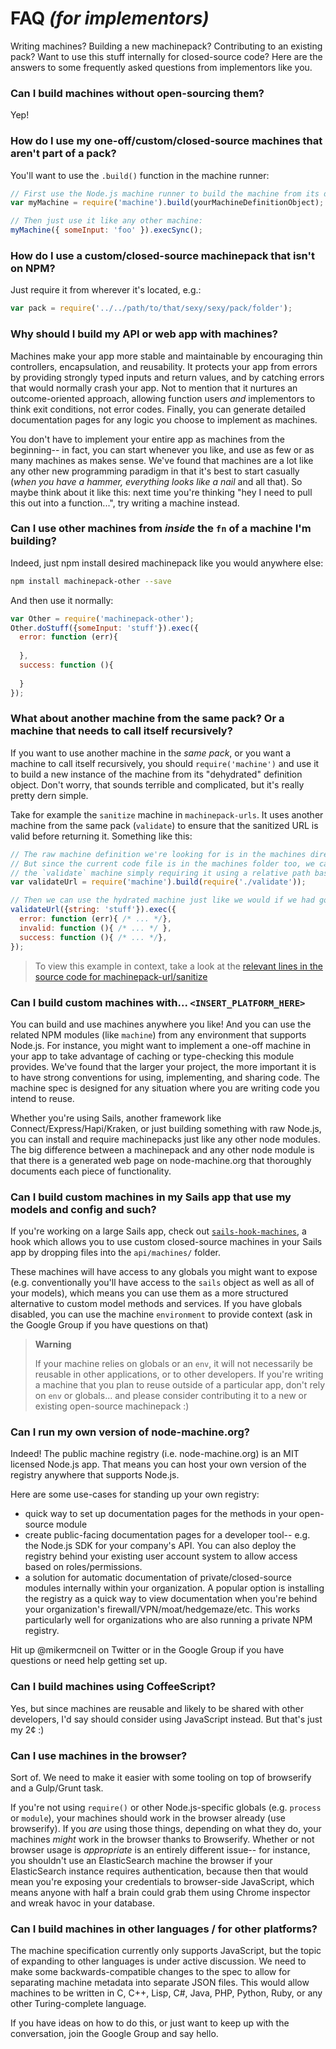 # FAQ _(for implementors)_

Writing machines?  Building a new machinepack?  Contributing to an existing pack?  Want to use this stuff internally for closed-source code? Here are the answers to some frequently asked questions from implementors like you.

### Can I build machines without open-sourcing them?

Yep!

### How do I use my one-off/custom/closed-source machines that aren't part of a pack?

You'll want to use the `.build()` function in the machine runner:

```js
// First use the Node.js machine runner to build the machine from its definition:
var myMachine = require('machine').build(yourMachineDefinitionObject);

// Then just use it like any other machine:
myMachine({ someInput: 'foo' }).execSync();
```

### How do I use a custom/closed-source machinepack that isn't on NPM?

Just require it from wherever it's located, e.g.:

```js
var pack = require('../../path/to/that/sexy/sexy/pack/folder');
```

### Why should I build my API or web app with machines?

Machines make your app more stable and maintainable by encouraging thin controllers, encapsulation, and reusability.  It protects your app from errors by providing strongly typed inputs and return values, and by catching errors that would normally crash your app.  Not to mention that it nurtures an outcome-oriented approach, allowing function users _and_ implementors to think exit conditions, not error codes.  Finally, you can generate detailed documentation pages for any logic you choose to implement as machines.

You don't have to implement your entire app as machines from the beginning-- in fact, you can start whenever you like, and use as few or as many machines as makes sense.  We've found that machines are a lot like any other new programming paradigm in that it's best to start casually (_when you have a hammer, everything looks like a nail_ and all that).  So maybe think about it like this: next time you're thinking "hey I need to pull this out into a function...", try writing a machine instead.


### Can I use other machines from _inside_ the `fn` of a machine I'm building?

Indeed, just npm install desired machinepack like you would anywhere else:

```bash
npm install machinepack-other --save
```

And then use it normally:

```js
var Other = require('machinepack-other');
Other.doStuff({someInput: 'stuff'}).exec({
  error: function (err){
    
  },
  success: function (){
  
  }
});
```


### What about another machine from the same pack?  Or a machine that needs to call itself recursively?

If you want to use another machine in the _same pack_, or you want a machine to call itself recursively, you should `require('machine')` and use it to build a new instance of the machine from its "dehydrated" definition object.  Don't worry, that sounds terrible and complicated, but it's really pretty dern simple.

Take for example the `sanitize` machine in `machinepack-urls`.  It uses another machine from the same pack (`validate`) to ensure that the sanitized URL is valid before returning it.  Something like this:

```js
// The raw machine definition we're looking for is in the machines directory of this machinepack.
// But since the current code file is in the machines folder too, we can get the raw definition for
// the `validate` machine simply requiring it using a relative path based on its "identity".
var validateUrl = require('machine').build(require('./validate'));

// Then we can use the hydrated machine just like we would if we had gotten it out of a machinepack:
validateUrl({string: 'stuff'}).exec({
  error: function (err){ /* ... */},
  invalid: function (){ /* ... */ },
  success: function (){ /* ... */},
});

```
> To view this example in context, take a look at the [relevant lines in the source code for machinepack-url/sanitize](https://github.com/mikermcneil/machinepack-urls/blob/5153f138280b2385cc35e1bee54c50c8e155fb70/machines/sanitize.js#L29)




### Can I build custom machines with... `<INSERT_PLATFORM_HERE>`

You can build and use machines anywhere you like!  And you can use the related NPM modules (like `machine`) from any environment that supports Node.js.  For instance, you might want to implement a one-off machine in your app to take advantage of caching or type-checking this module provides.  We've found that the larger your project, the more important it is to have strong conventions for using, implementing, and sharing code.  The machine spec is designed for any situation where you are writing code you intend to reuse.

Whether you're using Sails, another framework like Connect/Express/Hapi/Kraken, or just building something with raw Node.js, you can install and require machinepacks just like any other node modules.  The big difference between a machinepack and any other node module is that there is a generated web page on node-machine.org that thoroughly documents each piece of functionality.

### Can I build custom machines in my Sails app that use my models and config and such?

If you're working on a large Sails app, check out [`sails-hook-machines`](https://github.com/node-machine/sails-hook-machines), a hook which allows you to use custom closed-source machines in your Sails app by dropping files into the `api/machines/` folder.

These machines will have access to any globals you might want to expose (e.g. conventionally you'll have access to the `sails` object as well as all of your models), which means you can use them as a more structured alternative to custom model methods and services.  If you have globals disabled, you can use the machine `environment` to provide context (ask in the Google Group if you have questions on that)

> **Warning**
>
> If your machine relies on globals or an `env`, it will not necessarily be reusable in other applications, or to other developers.  If you're writing a machine that you plan to reuse outside of a particular app, don't rely on `env` or globals... and please consider contributing it to a new or existing open-source machinepack :)



### Can I run my own version of node-machine.org?

Indeed!  The public machine registry (i.e. node-machine.org) is an MIT licensed Node.js app.  That means you can host your own version of the registry anywhere that supports Node.js.

Here are some use-cases for standing up your own registry:

+ quick way to set up documentation pages for the methods in your open-source module
+ create public-facing documentation pages for a developer tool-- e.g. the Node.js SDK for your company's API.  You can also deploy the registry behind your existing user account system to allow access based on roles/permissions.
+ a solution for automatic documentation of private/closed-source modules internally within your organization. A popular option is installing the registry as a quick way to view documentation when you're behind your organization's firewall/VPN/moat/hedgemaze/etc.  This works particularly well for organizations who are also running a private NPM registry.

Hit up @mikermcneil on Twitter or in the Google Group if you have questions or need help getting set up.


### Can I build machines using CoffeeScript?

Yes, but since machines are reusable and likely to be shared with other developers, I'd say should consider using JavaScript instead. But that's just my 2¢ :)

### Can I use machines in the browser?

Sort of.  We need to make it easier with some tooling on top of browserify and a Gulp/Grunt task.

If you're not using `require()` or other Node.js-specific globals (e.g. `process` or `module`), your machines should work in the browser already (use browserify).  If you _are_ using those things, depending on what they do, your machines _might_ work in the browser thanks to Browserify.  Whether or not browser usage is _appropriate_ is an entirely different issue-- for instance, you shouldn't use an ElasticSearch machine the browser if your ElasticSearch instance requires authentication, because then that would mean you're exposing your credentials to browser-side JavaScript, which means anyone with half a brain could grab them using Chrome inspector and wreak havoc in your database.

### Can I build machines in other languages / for other platforms?

The machine specification currently only supports JavaScript, but the topic of expanding to other languages is under active discussion.  We need to make some backwards-compatible changes to the spec to allow for separating machine metadata into separate JSON files.  This would allow machines to be written in C, C++, Lisp, C#, Java, PHP, Python, Ruby, or any other Turing-complete language.

If you have ideas on how to do this, or just want to keep up with the conversation, join the Google Group and say hello.

